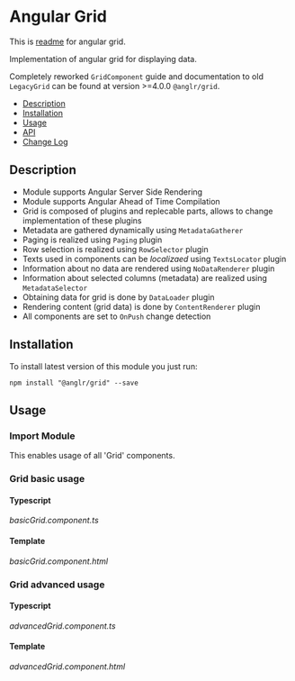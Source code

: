 # Angular Grid

This is [readme](http://ezk-ivp-moss01/docs/ng-grid/) for angular grid.

Implementation of angular grid for displaying data.

Completely reworked `GridComponent` guide and documentation to old `LegacyGrid` can be found at version >=4.0.0 `@anglr/grid`.

* [Description](#description)
* [Installation](#installation)
* [Usage](#usage)
* [API](http://ezk-ivp-moss01/docs/ng-grid/overview.html)
* [Change Log](http://ezk-ivp-moss01/docs/ng-grid/changelog.html)

## Description

* Module supports Angular Server Side Rendering
* Module supports Angular Ahead of Time Compilation
* Grid is composed of plugins and replecable parts, allows to change implementation of these plugins
* Metadata are gathered dynamically using `MetadataGatherer`
* Paging is realized using `Paging` plugin
* Row selection is realized using `RowSelector` plugin
* Texts used in components can be *localizaed* using `TextsLocator` plugin
* Information about no data are rendered using `NoDataRenderer` plugin
* Information about selected columns (metadata) are realized using `MetadataSelector`
* Obtaining data for grid is done by `DataLoader` plugin
* Rendering content (grid data) is done by `ContentRenderer` plugin
* All components are set to `OnPush` change detection

## Installation

To install latest version of this module you just run:

```nocode
npm install "@anglr/grid" --save
```
## Usage

### Import Module

This enables usage of all 'Grid' components.

### Grid basic usage

#### Typescript

*basicGrid.component.ts*

#### Template

*basicGrid.component.html*

### Grid advanced usage

#### Typescript

*advancedGrid.component.ts*

#### Template

*advancedGrid.component.html*